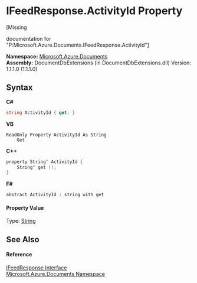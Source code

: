 # IFeedResponse.ActivityId Property 
 

\[Missing <summary> documentation for "P:Microsoft.Azure.Documents.IFeedResponse.ActivityId"\]

**Namespace:**&nbsp;<a href="856b2e23-9c8b-2618-f913-67d85d500616">Microsoft.Azure.Documents</a><br />**Assembly:**&nbsp;DocumentDbExtensions (in DocumentDbExtensions.dll) Version: 1.1.1.0 (1.1.1.0)

## Syntax

**C#**<br />
``` C#
string ActivityId { get; }
```

**VB**<br />
``` VB
ReadOnly Property ActivityId As String
	Get
```

**C++**<br />
``` C++
property String^ ActivityId {
	String^ get ();
}
```

**F#**<br />
``` F#
abstract ActivityId : string with get

```


#### Property Value
Type: <a href="http://msdn2.microsoft.com/en-us/library/s1wwdcbf" target="_blank">String</a>

## See Also


#### Reference
<a href="cbcd444d-ffe1-6199-9c3a-29fa6b4f474e">IFeedResponse Interface</a><br /><a href="856b2e23-9c8b-2618-f913-67d85d500616">Microsoft.Azure.Documents Namespace</a><br />